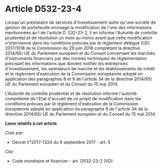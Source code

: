 # Article D532-23-4

Lorsqu'un prestataire de services d'investissement autre qu'une société de gestion de portefeuille envisage la modification
de l'une des informations mentionnées au I de l'article D. 532-23-2, il en informe l'Autorité de contrôle prudentiel et de
résolution un mois au moins avant que cette modification n'intervienne dans les conditions prévues par le règlement délégué
(UE) 2017/1018 de la Commission du 29 juin 2016 complétant la directive 2014/65/ UE du Parlement européen et du Conseil
concernant les marchés d'instruments financiers par des normes techniques de réglementation précisant les informations que
doivent notifier les entreprises d'investissement, les opérateurs de marché et les établissements de crédit et le règlement
d'exécution de la Commission européenne adopté en application des paragraphes 8 et 9 de l'article 34 de la directive 2014/65/
UE du Parlement européen et du Conseil du 15 mai 2014. 

L'Autorité de contrôle prudentiel et de résolution informe l'autorité compétente de l'Etat d'accueil de ce projet de
modification dans les conditions prévues par le règlement d'exécution de la Commission européenne adopté en application du
paragraphe 9 de l'article 34 de la directive 2014/65/ UE du Parlement européen et du Conseil du 15 mai 2014.

**Liens relatifs à cet article**

_Créé par_:

  - Décret n°2017-1324 du 6 septembre 2017 - art. 5

_Cite_:

  - Code monétaire et financier - art. D532-23-2 (VD)

